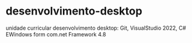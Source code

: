 # desenvolvimento-desktop
unidade curricular desenvolvimento desktop: Git, VisualStudio 2022, C# EWindows form com.net Framework 4.8
